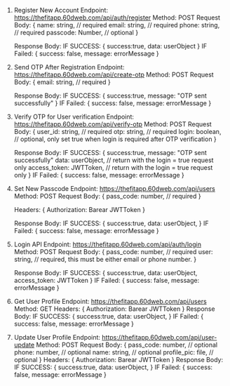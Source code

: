 1. Register New Account
    Endpoint: https://thefitapp.60dweb.com/api/auth/register
    Method: POST
    Request Body: {
        name: string, // required
        email: string, // required
        phone: string, // required
        passcode: Number, // optional
    }

    Response Body: 
        IF SUCCESS:
            {
                success:true,
                data: userObject
            }
        IF Failed:
            {
                success: false,
                message: errorMessage
            }


2. Send OTP After Registration
    Endpoint: https://thefitapp.60dweb.com/api/create-otp
    Method: POST
    Request Body: {
        email: string, // required
    }

    Response Body: 
        IF SUCCESS:
            {
                success:true,
                message: "OTP sent successfully"
            }
        IF Failed:
            {
                success: false,
                message: errorMessage
            }

3. Verify OTP for User verification
    Endpoint: https://thefitapp.60dweb.com/api/verify-otp
    Method: POST
    Request Body: {
        user_id: string, // required
        otp: string, // required
        login: boolean, // optional, only set true when login is required after OTP verification
    }

    Response Body: 
        IF SUCCESS:
            {
                success:true,
                message: "OTP sent successfully"
                data: userObject, // return with the login = true request only
                access_token: JWTToken, // return with the login = true request only
            }
        IF Failed:
            {
                success: false,
                message: errorMessage
            }


4. Set New Passcode
    Endpoint: https://thefitapp.60dweb.com/api/users
    Method: POST
    Request Body: {
        pass_code: number, // required
    }

    Headers: {
        Authorization: Barear JWTToken
    }

    Response Body: 
        IF SUCCESS:
            {
                success:true,
                data: userObject, 
            }
        IF Failed:
            {
                success: false,
                message: errorMessage
            }



5. Login API
    Endpoint: https://thefitapp.60dweb.com/api/auth/login
    Method: POST
    Request Body: {
        pass_code: number, // required
        user: string, // required, this must be either email or phone number.
    }

    Response Body: 
        IF SUCCESS:
            {
                success:true,
                data: userObject, 
                access_token: JWTToken
            }
        IF Failed:
            {
                success: false,
                message: errorMessage
            }


6. Get User Profile
    Endpoint: https://thefitapp.60dweb.com/api/users
    Method: GET
    Headers: {
        Authorization: Barear JWTToken
    }
    Response Body: 
        IF SUCCESS:
            {
                success:true,
                data: userObject, 
            }
        IF Failed:
            {
                success: false,
                message: errorMessage
            }

7. Update User Profile
    Endpoint: https://thefitapp.60dweb.com/api/user-update
    Method: POST
    Request Body: {
        pass_code: number, // optional
        phone: number, // optional
        name: string, // optional
        profile_pic: file, // optional
    }
    Headers: {
        Authorization: Barear JWTToken
    }
    Response Body: 
        IF SUCCESS:
            {
                success:true,
                data: userObject, 
            }
        IF Failed:
            {
                success: false,
                message: errorMessage
            }
            
